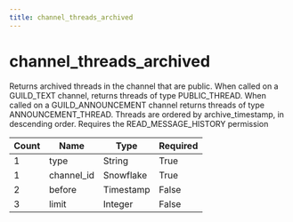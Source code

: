 ```yaml
---
title: channel_threads_archived
---
```

# channel_threads_archived
Returns archived threads in the channel that are public. When called on a GUILD_TEXT channel, returns threads of type PUBLIC_THREAD. When called on a GUILD_ANNOUNCEMENT channel returns threads of type ANNOUNCEMENT_THREAD. Threads are ordered by archive_timestamp, in descending order. Requires the READ_MESSAGE_HISTORY permission

Count | Name | Type | Required        
----|----|----|---- 
1 | type | String | True
1 | channel_id | Snowflake | True 
2 | before | Timestamp | False
3 | limit | Integer | False